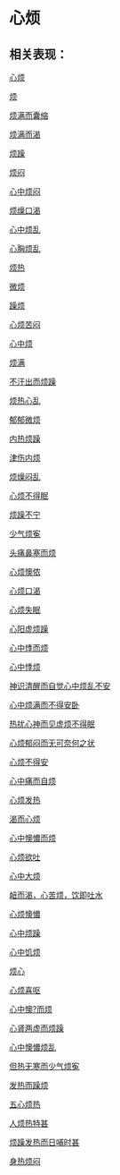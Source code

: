 # 心烦## 相关表现： [心烦](https://www.gmzyjc.com/search/result?wd=心烦)[烦](https://www.gmzyjc.com/search/result?wd=烦)[烦满而囊缩](https://www.gmzyjc.com/search/result?wd=烦满而囊缩)[烦满而渴](https://www.gmzyjc.com/search/result?wd=烦满而渴)[烦躁](https://www.gmzyjc.com/search/result?wd=烦躁)[烦闷](https://www.gmzyjc.com/search/result?wd=烦闷)[心中烦闷](https://www.gmzyjc.com/search/result?wd=心中烦闷)[烦燥口渴](https://www.gmzyjc.com/search/result?wd=烦燥口渴)[心中烦乱](https://www.gmzyjc.com/search/result?wd=心中烦乱)[心胸烦乱](https://www.gmzyjc.com/search/result?wd=心胸烦乱)[烦热](https://www.gmzyjc.com/search/result?wd=烦热)[微烦](https://www.gmzyjc.com/search/result?wd=微烦)[躁烦](https://www.gmzyjc.com/search/result?wd=躁烦)[心烦苦闷](https://www.gmzyjc.com/search/result?wd=心烦苦闷)[心中烦](https://www.gmzyjc.com/search/result?wd=心中烦)[烦满](https://www.gmzyjc.com/search/result?wd=烦满)[不汗出而烦躁](https://www.gmzyjc.com/search/result?wd=不汗出而烦躁)[烦热心乱](https://www.gmzyjc.com/search/result?wd=烦热心乱)[郁郁微烦](https://www.gmzyjc.com/search/result?wd=郁郁微烦)[内热烦躁](https://www.gmzyjc.com/search/result?wd=内热烦躁)[津伤内烦](https://www.gmzyjc.com/search/result?wd=津伤内烦)[烦燥闷乱](https://www.gmzyjc.com/search/result?wd=烦燥闷乱)[心烦不得眠](https://www.gmzyjc.com/search/result?wd=心烦不得眠)[烦躁不宁](https://www.gmzyjc.com/search/result?wd=烦躁不宁)[少气烦寃](https://www.gmzyjc.com/search/result?wd=少气烦寃)[头痛鼻塞而烦](https://www.gmzyjc.com/search/result?wd=头痛鼻塞而烦)[心烦懊侬](https://www.gmzyjc.com/search/result?wd=心烦懊侬)[心烦口渴](https://www.gmzyjc.com/search/result?wd=心烦口渴)[心烦失眠](https://www.gmzyjc.com/search/result?wd=心烦失眠)[心阳虚烦躁](https://www.gmzyjc.com/search/result?wd=心阳虚烦躁)[心中悸而烦](https://www.gmzyjc.com/search/result?wd=心中悸而烦)[心中悸烦](https://www.gmzyjc.com/search/result?wd=心中悸烦)[神识清醒而自觉心中烦乱不安](https://www.gmzyjc.com/search/result?wd=神识清醒而自觉心中烦乱不安)[心中烦满而不得安卧](https://www.gmzyjc.com/search/result?wd=心中烦满而不得安卧)[热扰心神而见虚烦不得眠](https://www.gmzyjc.com/search/result?wd=热扰心神而见虚烦不得眠)[心烦郁闷而无可奈何之状](https://www.gmzyjc.com/search/result?wd=心烦郁闷而无可奈何之状)[心烦不得安](https://www.gmzyjc.com/search/result?wd=心烦不得安)[心中痛而自烦](https://www.gmzyjc.com/search/result?wd=心中痛而自烦)[心烦发热](https://www.gmzyjc.com/search/result?wd=心烦发热)[渴而心烦](https://www.gmzyjc.com/search/result?wd=渴而心烦)[心中懊憹而烦](https://www.gmzyjc.com/search/result?wd=心中懊憹而烦)[心烦欲吐](https://www.gmzyjc.com/search/result?wd=心烦欲吐)[心中大烦](https://www.gmzyjc.com/search/result?wd=心中大烦)[衄而渴，心苦烦，饮即吐水](https://www.gmzyjc.com/search/result?wd=衄而渴，心苦烦，饮即吐水)[心烦懊憹](https://www.gmzyjc.com/search/result?wd=心烦懊憹)[心中烦躁](https://www.gmzyjc.com/search/result?wd=心中烦躁)[心中饥烦](https://www.gmzyjc.com/search/result?wd=心中饥烦)[烦心](https://www.gmzyjc.com/search/result?wd=烦心)[心烦喜呕](https://www.gmzyjc.com/search/result?wd=心烦喜呕)[心中懊?而烦](https://www.gmzyjc.com/search/result?wd=心中懊?而烦)[心肾两虚而烦躁](https://www.gmzyjc.com/search/result?wd=心肾两虚而烦躁)[心中懊憹烦乱](https://www.gmzyjc.com/search/result?wd=心中懊憹烦乱)[但热无寒而少气烦寃](https://www.gmzyjc.com/search/result?wd=但热无寒而少气烦寃)[发热而躁烦](https://www.gmzyjc.com/search/result?wd=发热而躁烦)[五心烦热](https://www.gmzyjc.com/search/result?wd=五心烦热)[人烦热特甚](https://www.gmzyjc.com/search/result?wd=人烦热特甚)[烦躁发热而日哺时甚](https://www.gmzyjc.com/search/result?wd=烦躁发热而日哺时甚)[身热烦闷](https://www.gmzyjc.com/search/result?wd=身热烦闷)